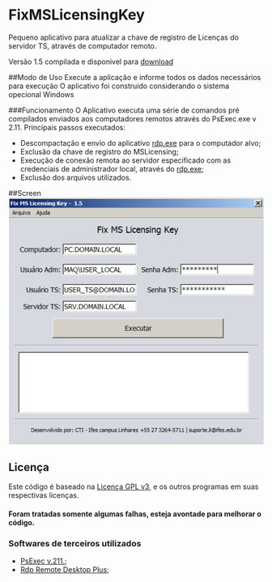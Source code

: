 # FixMSLicensingKey
Pequeno aplicativo para atualizar a chave de registro de Licenças do servidor TS, através de computador remoto.

Versão 1.5 compilada e disponivel para [download](https://github.com/adrj/FixMSLicensingKey/blob/master/FixMSLicensingKey-%20v1.5.zip?raw=true)


##Modo de Uso
Execute a aplicação e informe todos os dados necessários para execução
O aplicativo foi construido considerando o sistema opecional Windows


###Funcionamento
O Aplicativo executa uma série de comandos pré compilados enviados aos computadores remotos através do PsExec.exe v 2.11.
Principais passos executados:

  * Descompactação e envio do aplicativo [rdp.exe](http://www.donkz.nl/) para o computador alvo;
  * Exclusão da chave de registro do MSLicensing;
  * Execução de conexão remota ao servidor especificado com as credenciais de administrador local, através do [rdp.exe](http://www.donkz.nl/);
  * Exclusão dos arquivos utilizados.
  

##Screen
![](./screen.PNG)


## Licença

Este código é baseado na [Licença GPL v3](http://www.gnu.org/licenses/gpl-3.0.html), e os outros programas em suas respectivas licenças.


#### Foram tratadas somente algumas falhas, esteja avontade para melhorar o código.


### Softwares de terceiros utilizados

  * [PsExec v.211.](https://technet.microsoft.com/en-us/sysinternals/psexec.aspx);
  * [Rdp Remote Desktop Plus](http://www.donkz.nl/);
